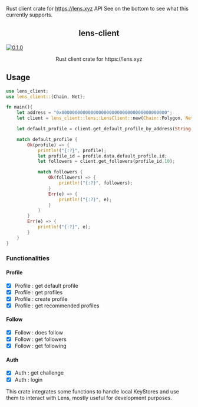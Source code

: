 Rust client crate for https://lens.xyz API
See on the bottom to see what this currently supports.

<p align="center">
  <h2 align="center">lens-client</a></h3>
  <a href="https://crates.io/crates/lens-client"><img src="https://img.shields.io/badge/crates.io-v0.1.0-orange.svg?longCache=true" alt="0.1.0" title="lens-client current version badge"></a>
  <p align="center">Rust client crate for https://lens.xyz </a></p>
</p>

## Usage

```Rust
use lens_client;
use lens_client::{Chain, Net};

fn main(){
    let address = "0x0000000000000000000000000000000000000000";
    let client = lens_client::lens::LensClient::new(Chain::Polygon, Net::Main);

    let default_profile = client.get_default_profile_by_address(String::from(address));

    match default_profile {
        Ok(profile) => {
            println!("{:?}", profile);
            let profile_id = profile.data.default_profile.id;
            let followers = client.get_followers(profile_id,10);

            match followers {
                Ok(followers) => {
                    println!("{:?}", followers);
                }
                Err(e) => {
                    println!("{:?}", e);
                }
            }
        }
        Err(e) => {
            println!("{:?}", e);
        }
    }
}
```

### Functionalities

#### Profile
- [X] Profile : get default profile
- [X] Profile : get profiles
- [X] Profile : create profile
- [X] Profile : get recommended profiles
#### Follow
- [X] Follow  : does follow
- [X] Follow  : get followers
- [X] Follow  : get following 
#### Auth
- [X] Auth    : get challenge
- [X] Auth    : login

This crate integrates some functions to handle local KeyStores and use them to interact with Lens, mostly useful for development purposes.
